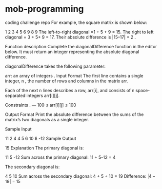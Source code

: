 # mob-programming
coding challenge repo
For example, the square matrix is shown below:

1 2 3
4 5 6
9 8 9
The left-to-right diagonal =1 + 5 + 9 = 15. The right to left diagonal = 3 + 5+ 9 = 17. Their absolute difference is |15–17| = 2 .

Function description
Complete the diagonalDifference function in the editor below. It must return an integer representing the absolute diagonal difference.

diagonalDifference takes the following parameter:

arr: an array of integers .
Input Format
The first line contains a single integer, n , the number of rows and columns in the matrix arr.

Each of the next n lines describes a row, arr[i], and consists of n space-separated integers arr[i][j].

Constraints
. — 100 ≤ arr[i][j] ≤ 100

Output Format
Print the absolute difference between the sums of the matrix’s two diagonals as a single integer.

Sample Input


11 2 4
4 5 6
10 8 -12
Sample Output

15
Explanation
The primary diagonal is:

11
   5
     -12
Sum across the primary diagonal: 11 + 5–12 = 4

The secondary diagonal is:

4
   5
10
Sum across the secondary diagonal: 4 + 5 + 10 = 19
Difference: |4 –19| = 15